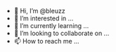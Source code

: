 - 👋 Hi, I’m @bleuzz
- 👀 I’m interested in ...
- 🌱 I’m currently learning ...
- 💞️ I’m looking to collaborate on ...
- 📫 How to reach me ...

<!---
bleuzz/bleuzz is a ✨ special ✨ repository because its `README.md` (this file) appears on your GitHub profile.
You can click the Preview link to take a look at your changes.
--->
